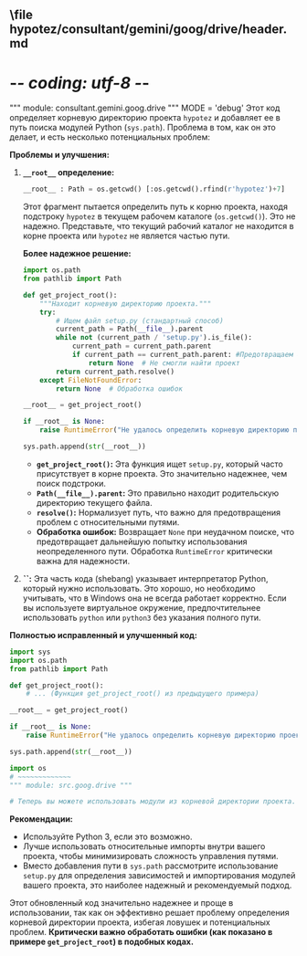 ## \file hypotez/consultant/gemini/goog/drive/header.md
# -*- coding: utf-8 -*-

""" module: consultant.gemini.goog.drive """
MODE = 'debug'
Этот код определяет корневую директорию проекта `hypotez` и добавляет ее в путь поиска модулей Python (`sys.path`).  Проблема в том, как он это делает, и есть несколько потенциальных проблем:

**Проблемы и улучшения:**

1. **`__root__` определение:**
   ```python
   __root__ : Path = os.getcwd() [:os.getcwd().rfind(r'hypotez')+7]
   ```
   Этот фрагмент пытается определить путь к корню проекта, находя подстроку `hypotez` в текущем рабочем каталоге (`os.getcwd()`).  Это не надежно.  Представьте, что текущий рабочий каталог не находится в корне проекта или `hypotez` не является частью пути.

   **Более надежное решение:**
   ```python
   import os.path
   from pathlib import Path

   def get_project_root():
       """Находит корневую директорию проекта."""
       try:
           # Ищем файл setup.py (стандартный способ)
           current_path = Path(__file__).parent
           while not (current_path / 'setup.py').is_file():
               current_path = current_path.parent
               if current_path == current_path.parent: #Предотвращаем бесконечный цикл.
                   return None  # Не смогли найти проект
           return current_path.resolve()
       except FileNotFoundError:
           return None  # Обработка ошибок

   __root__ = get_project_root()

   if __root__ is None:
       raise RuntimeError("Не удалось определить корневую директорию проекта.")

   sys.path.append(str(__root__))
   ```

   * **`get_project_root()`:** Эта функция ищет `setup.py`, который часто присутствует в корне проекта.  Это значительно надежнее, чем поиск подстроки.
   * **`Path(__file__).parent`:** Это правильно находит родительскую директорию текущего файла.
   * **`resolve()`:**  Нормализует путь, что важно для предотвращения проблем с относительными путями.
   * **Обработка ошибок:** Возвращает `None` при неудачном поиске, что предотвращает дальнейшую попытку использования неопределенного пути.  Обработка `RuntimeError` критически важна для надежности.


2. **``:**
   Эта часть кода (shebang) указывает интерпретатор Python, который нужно использовать. Это хорошо, но необходимо учитывать, что в Windows она не всегда работает корректно.  Если вы используете виртуальное окружение, предпочтительнее использовать `python` или `python3` без указания полного пути.

**Полностью исправленный и улучшенный код:**

```python
import sys
import os.path
from pathlib import Path

def get_project_root():
    # ... (Функция get_project_root() из предыдущего примера)

__root__ = get_project_root()

if __root__ is None:
    raise RuntimeError("Не удалось определить корневую директорию проекта.")

sys.path.append(str(__root__))

import os
# ~~~~~~~~~~~~~
""" module: src.goog.drive """

# Теперь вы можете использовать модули из корневой директории проекта.
```

**Рекомендации:**

* Используйте Python 3, если это возможно.
* Лучше использовать относительные импорты внутри вашего проекта,  чтобы минимизировать сложность управления путями.
* Вместо добавления пути в `sys.path` рассмотрите использование `setup.py` для определения зависимостей и импортирования модулей вашего проекта, это наиболее надежный и рекомендуемый подход.

Этот обновленный код значительно надежнее и проще в использовании, так как он эффективно решает проблему определения корневой директории проекта, избегая ловушек и потенциальных проблем.  **Критически важно обработать ошибки (как показано в примере `get_project_root`) в подобных кодах.**
